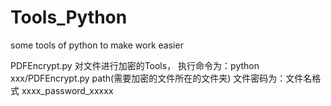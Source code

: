 # Tools_Python
some tools of python to make work easier

PDFEncrypt.py 对文件进行加密的Tools， 执行命令为：python xxx/PDFEncrypt.py path(需要加密的文件所在的文件夹)
              文件密码为：文件名格式 xxxx_password_xxxxx
